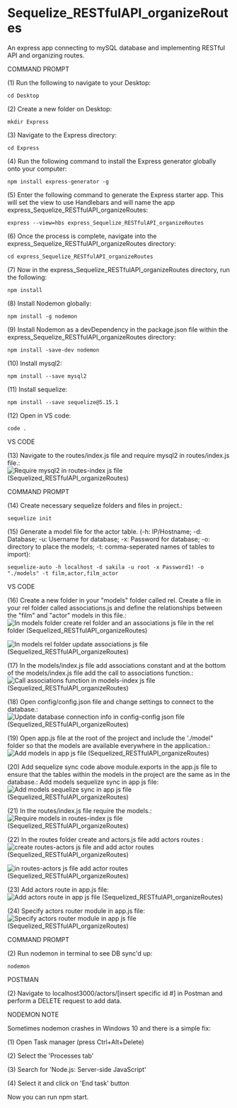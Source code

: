# Sequelize_RESTfulAPI_organizeRoutes
An express app connecting to mySQL database and implementing RESTful API and organizing routes. 

COMMAND PROMPT

(1) Run the following to navigate to your Desktop: 

    cd Desktop

(2) Create a new folder on Desktop: 

    mkdir Express

(3) Navigate to the Express directory: 

    cd Express

(4) Run the following command to install the Express generator globally onto your computer: 

    npm install express-generator -g

(5) Enter the following command to generate the Express starter app. This will set the view to use Handlebars and will name the app express_Sequelize_RESTfulAPI_organizeRoutes: 

    express --view=hbs express_Sequelize_RESTfulAPI_organizeRoutes

(6) Once the process is complete, navigate into the express_Sequelize_RESTfulAPI_organizeRoutes directory: 

    cd express_Sequelize_RESTfulAPI_organizeRoutes
    
(7) Now in the express_Sequelize_RESTfulAPI_organizeRoutes directory, run the following: 

    npm install

(8) Install Nodemon globally: 

    npm install -g nodemon
    
(9) Install Nodemon as a devDependency in the package.json file within the express_Sequelize_RESTfulAPI_organizeRoutes directory:

    npm install -save-dev nodemon
    
(10) Install mysql2:

    npm install --save mysql2

(11) Install sequelize: 

    npm install --save sequelize@5.15.1

(12) Open in VS code:

    code . 


VS CODE

(13) Navigate to the routes/index.js file and require mysql2 in routes/index.js file.: ![Require mysql2 in routes-index js file (Sequelized_RESTfulAPI_organizeRoutes)](https://user-images.githubusercontent.com/35668707/71501644-a681e900-2839-11ea-8d37-0f9f7f0e800d.JPG)

COMMAND PROMPT

(14) Create necessary sequelize folders and files in project.:

    sequelize init

(15)  Generate a model file for the actor table. (-h: IP/Hostname; -d: Database; -u: Username for database; -x: Password for database; -o: directory to place the models; -t: comma-seperated names of tables to import):  

    sequelize-auto -h localhost -d sakila -u root -x Password1! -o "./models" -t film,actor,film_actor
    
VS CODE

(16) Create a new folder in your "models" folder called rel. Create a file in your rel folder called associations.js and define the relationships between the "film" and "actor" models in this file.: ![In models folder create rel folder and an associations js file in the rel folder (Sequelized_RESTfulAPI_organizeRoutes)](https://user-images.githubusercontent.com/35668707/71501686-cca78900-2839-11ea-900b-1cf7da63f6d9.JPG)

![In models rel folder update associations js file (Sequelized_RESTfulAPI_organizeRoutes)](https://user-images.githubusercontent.com/35668707/71501708-e8129400-2839-11ea-8b41-33e3911b40f6.JPG)

(17) In the models/index.js file add associations constant and at the bottom of the models/index.js file add the call to associations function.: ![Call associations function in models-index js file (Sequelized_RESTfulAPI_organizeRoutes)](https://user-images.githubusercontent.com/35668707/71501738-0aa4ad00-283a-11ea-95b9-de32640fe037.JPG)

(18) Open config/config.json file and change settings to connect to the database.: ![Update database connection info in config-config json file (Sequelized_RESTfulAPI_organizeRoutes)](https://user-images.githubusercontent.com/35668707/71501755-2445f480-283a-11ea-91f0-502bcf947b21.JPG)

(19) Open app.js file at the root of the project and include the './model" folder so that the models are available everywhere in the application.: ![Add models in app js file (Sequelized_RESTfulAPI_organizeRoutes)](https://user-images.githubusercontent.com/35668707/71501770-450e4a00-283a-11ea-9c62-1e5cee7f0f50.JPG)

(20) Add sequelize sync code above module.exports in the app.js file to ensure that the tables within the models in the project are the same as in the database.: Add models sequelize sync in app js file: ![Add models sequelize sync in app js file (Sequelized_RESTfulAPI_organizeRoutes)](https://user-images.githubusercontent.com/35668707/71501776-57888380-283a-11ea-8f11-db9a317adcba.JPG)

(21) In the routes/index.js file require the models.: ![Require models in routes-index js file (Sequelized_RESTfulAPI_organizeRoutes)](https://user-images.githubusercontent.com/35668707/71501805-8868b880-283a-11ea-8905-3d110b4f0d7d.JPG)

(22) In the routes folder create and actors.js file add actors routes : ![create routes-actors js file and add actor routes (Sequelized_RESTfulAPI_organizeRoutes)](https://user-images.githubusercontent.com/35668707/71535181-1774df80-28d2-11ea-9ed3-90402532847e.JPG)

![in routes-actors js file add actor routes (Sequelized_RESTfulAPI_organizeRoutes)](https://user-images.githubusercontent.com/35668707/71535194-2e1b3680-28d2-11ea-8f5c-d3e2f7b426cd.JPG)

(23) Add actors route in app.js file: ![Add actors route in app js file (Sequelized_RESTfulAPI_organizeRoutes)](https://user-images.githubusercontent.com/35668707/71535222-64f14c80-28d2-11ea-8859-2e6401a0e26c.JPG)

(24) Specify actors router module in app.js file: ![Specify actors router module in app js file (Sequelized_RESTfulAPI_organizeRoutes)](https://user-images.githubusercontent.com/35668707/71535246-8fdba080-28d2-11ea-998a-2805d868f9ee.JPG)


COMMAND PROMPT

(2) Run nodemon in terminal to see DB sync'd up: 

    nodemon

POSTMAN

(2) Navigate to localhost3000/actors/[insert specific id #] in Postman and perform a DELETE request to add data. 

NODEMON NOTE

Sometimes nodemon crashes in Windows 10 and there is a simple fix:

(1) Open Task manager (press Ctrl+Alt+Delete)

(2) Select the 'Processes tab'

(3) Search for 'Node.js: Server-side JavaScript'

(4) Select it and click on 'End task' button

Now you can run npm start.
